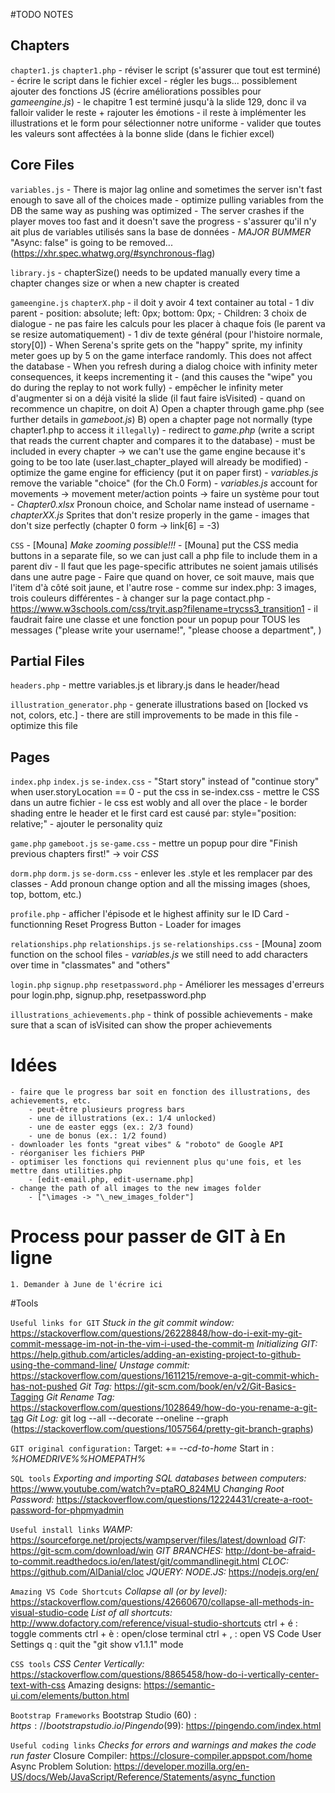 ﻿#TODO NOTES

## Chapters
`chapter1.js`       `chapter1.php`
    - réviser le script (s'assurer que tout est terminé)
    - écrire le script dans le fichier excel
    - régler les bugs... possiblement ajouter des fonctions JS (écrire améliorations possibles pour *gameengine.js*)
    - le chapitre 1 est terminé jusqu'à la slide 129, donc il va falloir valider le reste + rajouter les émotions
    - il reste à implémenter les illustrations et le form pour sélectionner notre uniforme
    - valider que toutes les valeurs sont affectées à la bonne slide (dans le fichier excel)

## Core Files
`variables.js`
    - There is major lag online and sometimes the server isn't fast enough to save all of the choices made
    - optimize pulling variables from the DB the same way as pushing was optimized
    - The server crashes if the player moves too fast and it doesn't save the progress
    - s'assurer qu'il n'y ait plus de variables utilisés sans la base de données
    - *MAJOR BUMMER* "Async: false" is going to be removed... (https://xhr.spec.whatwg.org/#synchronous-flag)

`library.js`
    - chapterSize() needs to be updated manually every time a chapter changes size or when a new chapter is created

`gameengine.js`         `chapterX.php`
    - il doit y avoir 4 text container au total
        - 1 div parent
            - position: absolute; left: 0px; bottom: 0px;
            - Children: 3 choix de dialogue
            - ne pas faire les calculs pour les placer à chaque fois (le parent va se resize automatiquement)
        - 1 div de texte général (pour l'histoire normale, story[0])
    - When Serena's sprite gets on the "happy" sprite, my infinity meter goes up by 5 on the game interface randomly. This does not affect the database
    - When you refresh during a dialog choice with infinity meter consequences, it keeps incrementing it
        - (and this causes the "wipe" you do during the replay to not work fully)
        - empêcher le infinity meter d'augmenter si on a déjà visité la slide (il faut faire isVisited)
    - quand on recommence un chapitre, on doit
        A) Open a chapter through game.php (see further details in *gameboot.js*)
        B) open a chapter page not normally (type chapter1.php to access it `illegally`)
            - redirect to *game.php* (write a script that reads the current chapter and compares it to the database)
            - must be included in every chapter -> we can't use the game engine because it's going to be too late (user.last_chapter_played will already be modified)
    - optimize the game engine for efficiency (put it on paper first)
    - *variables.js* remove the variable "choice" (for the Ch.0 Form)
    - *variables.js* account for movements -> movement meter/action points -> faire un système pour tout
    - *Chapter0.xlsx* Pronoun choice, and Scholar name instead of username
    - *chapterXX.js* Sprites that don't resize properly in the game
    - images that don't size perfectly (chapter 0 form -> link[6] = -3)

`CSS`
    - [Mouna] *Make zooming possible!!!*
    - [Mouna] put the CSS media buttons in a separate file, so we can just call a php file to include them in a parent div
    - Il faut que les page-specific attributes ne soient jamais utilisés dans une autre page
    - Faire que quand on hover, ce soit mauve, mais que l'item d'à côté soit jaune, et l'autre rose
        - comme sur index.php: 3 images, trois couleurs différentes
        - à changer sur la page contact.php
    - https://www.w3schools.com/css/tryit.asp?filename=trycss3_transition1
    - il faudrait faire une classe et une fonction pour un popup pour TOUS les messages ("please write your username!", "please choose a department", )

## Partial Files
`headers.php`
    - mettre variables.js et library.js dans le header/head

`illustration_generator.php`
    - generate illustrations based on [locked vs not, colors, etc.]
    - there are still improvements to be made in this file
    - optimize this file


## Pages
`index.php`             `index.js`              `se-index.css`
    - "Start story" instead of "continue story" when user.storyLocation == 0
    - put the css in se-index.css
    - mettre le CSS dans un autre fichier
    - le css est wobly and all over the place
    - le border shading entre le header et le first card est causé par: style="position: relative;"
    - ajouter le personality quiz

`game.php`              `gameboot.js`           `se-game.css`
    - mettre un popup pour dire "Finish previous chapters first!" -> voir *CSS*

`dorm.php`              `dorm.js`               `se-dorm.css`
    - enlever les .style et les remplacer par des classes
    - Add pronoun change option and all the missing images (shoes, top, bottom, etc.)

`profile.php`
    - afficher l'épisode et le highest affinity sur le ID Card
    - functionning Reset Progress Button
    - Loader for images

`relationships.php`     `relationships.js`      `se-relationships.css`
    - [Mouna] zoom function on the school files
    - *variables.js* we still need to add characters over time in "classmates" and "others"

`login.php`             `signup.php`            `resetpassword.php`
    -  Améliorer les messages d'erreurs pour login.php, signup.php, resetpassword.php

`illustrations_achievements.php`
    - think of possible achievements
    - make sure that a scan of isVisited can show the proper achievements


# Idées
    - faire que le progress bar soit en fonction des illustrations, des achievements, etc.
        - peut-être plusieurs progress bars
        - une de illustrations (ex.: 1/4 unlocked)
        - une de easter eggs (ex.: 2/3 found)
        - une de bonus (ex.: 1/2 found)
    - downloader les fonts "great vibes" & "roboto" de Google API
    - réorganiser les fichiers PHP
    - optimiser les fonctions qui reviennent plus qu'une fois, et les mettre dans utilities.php
        - [edit-email.php, edit-username.php]
    - change the path of all images to the new images folder
        - ["\images -> "\_new_images_folder"]             

# Process pour passer de GIT à En ligne
    1. Demander à June de l'écrire ici

#Tools

`Useful links for GIT`
*Stuck in the git commit window:* https://stackoverflow.com/questions/26228848/how-do-i-exit-my-git-commit-message-im-not-in-the-vim-i-used-the-commit-m
*Initializing GIT:* https://help.github.com/articles/adding-an-existing-project-to-github-using-the-command-line/
*Unstage commit:* https://stackoverflow.com/questions/1611215/remove-a-git-commit-which-has-not-pushed
*Git Tag:* https://git-scm.com/book/en/v2/Git-Basics-Tagging
*Git Rename Tag:* https://stackoverflow.com/questions/1028649/how-do-you-rename-a-git-tag
*Git Log:* git log --all --decorate --oneline --graph (https://stackoverflow.com/questions/1057564/pretty-git-branch-graphs)

`GIT original configuration:`
Target: += *--cd-to-home*
Start in : *%HOMEDRIVE%%HOMEPATH%*

`SQL tools`
*Exporting and importing SQL databases between computers:* https://www.youtube.com/watch?v=ptaRO_824MU
*Changing Root Password:* https://stackoverflow.com/questions/12224431/create-a-root-password-for-phpmyadmin

`Useful install links`
*WAMP:* https://sourceforge.net/projects/wampserver/files/latest/download
*GIT:* https://git-scm.com/download/win
*GIT BRANCHES:* http://dont-be-afraid-to-commit.readthedocs.io/en/latest/git/commandlinegit.html
*CLOC:* https://github.com/AlDanial/cloc
*JQUERY:* 
*NODE.JS:* https://nodejs.org/en/

`Amazing VS Code Shortcuts`
*Collapse all (or by level):* https://stackoverflow.com/questions/42660670/collapse-all-methods-in-visual-studio-code
*List of all shortcuts:* http://www.dofactory.com/reference/visual-studio-shortcuts
ctrl + é : toggle comments
ctrl + è : open/close terminal
ctrl + , : open VS Code User Settings
q : quit the "git show v1.1.1" mode

`CSS tools`
*CSS Center Vertically:* https://stackoverflow.com/questions/8865458/how-do-i-vertically-center-text-with-css
Amazing designs: https://semantic-ui.com/elements/button.html

`Bootstrap Frameworks`
Bootstrap Studio (60$): https://bootstrapstudio.io/
Pingendo (99$): https://pingendo.com/index.html

`Useful coding links`
*Checks for errors and warnings and makes the code run faster*
Closure Compiler: https://closure-compiler.appspot.com/home
Async Problem Solution: https://developer.mozilla.org/en-US/docs/Web/JavaScript/Reference/Statements/async_function